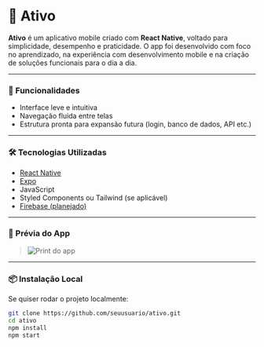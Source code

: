 # 📱 Ativo

**Ativo** é um aplicativo mobile criado com **React Native**, voltado para simplicidade, desempenho e praticidade. O app foi desenvolvido com foco no aprendizado, na experiência com desenvolvimento mobile e na criação de soluções funcionais para o dia a dia.

---

### 🚀 Funcionalidades

- Interface leve e intuitiva  
- Navegação fluida entre telas  
- Estrutura pronta para expansão futura (login, banco de dados, API etc.)

---

### 🛠️ Tecnologias Utilizadas

- [React Native](https://reactnative.dev/)
- [Expo](https://expo.dev/)
- JavaScript  
- Styled Components ou Tailwind (se aplicável)  
- [Firebase (planejado)](https://firebase.google.com/)

---

### 📸 Prévia do App

> ![Print do app](./screenshot1.png)

---

### 📦 Instalação Local

Se quiser rodar o projeto localmente:

```bash
git clone https://github.com/seuusuario/ativo.git
cd ativo
npm install
npm start
